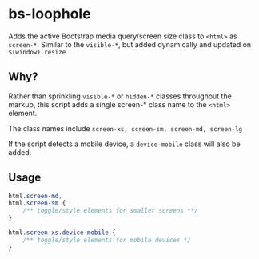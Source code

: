 # bs-loophole
Adds the active Bootstrap media query/screen size class to `<html>` as `screen-*`. Similar to the `visible-*`, but added dynamically and updated on `$(window).resize`

## Why?
Rather than sprinkling `visible-*` or `hidden-*` classes throughout the markup, this
script adds a single screen-* class name to the `<html>` element.

The class names include `screen-xs, screen-sm, screen-md, screen-lg`

If the script detects a mobile device, a `device-mobile` class will 
also be added.

## Usage
```css
html.screen-md,
html.screen-sm {
    /** toggle/style elements for smaller screens **/ 
}

html.screen-xs.device-mobile {
    /** toggle/style elements for mobile devices */
}
```
